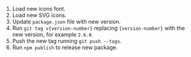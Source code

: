 1. Load new icons font.
2. Load new SVG icons.
3. Update `package.json` file with new version.
4. Run `git tag v{version-number}` replacing `{version-number}` with the new version, for example `2.6.0`.
5. Push the new tag running `git push --tags`.
6. Run `npm publish` to release new package.
